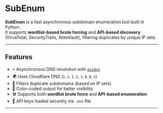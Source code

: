 # SubEnum

**SubEnum** is a fast asynchronous subdomain enumeration tool built in Python.  
It supports **wordlist-based brute forcing** and **API-based discovery** (VirusTotal, SecurityTrails, AlienVault), filtering duplicates by unique IP sets.  

---

## Features

- ⚡ Asynchronous DNS resolution with [`aiodns`](https://pypi.org/project/aiodns/)  
- 🌍 Uses Cloudflare DNS (`1.1.1.1`, `1.0.0.1`)  
- 🔎 Filters duplicate subdomains (based on IP sets)  
- 🎨 Color-coded output for better visibility  
- 🛠️ Supports both **wordlist brute force** and **API-based enumeration**  
- 🔑 API keys loaded securely via `.env` file  

---
